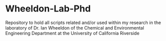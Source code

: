 # Wheeldon-Lab-Phd
Repository to hold all scripts related and/or used within my research in the laboratory of Dr. Ian Wheeldon of the Chemical and Environmental Engineering Department at the University of California Riverside
